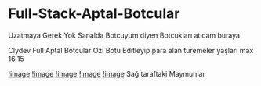 # Full-Stack-Aptal-Botcular

Uzatmaya Gerek Yok Sanalda Botcuyum diyen Botcukları atıcam buraya

Clydev Full Aptal Botcular Ozi Botu Editleyip para alan türemeler yaşları max 16 15

[!image](https://cdn.discordapp.com/attachments/1040517521775792178/1070306337851965540/clydevifsa1.png)
[!image](https://cdn.discordapp.com/attachments/1040517521775792178/1070306337621295114/ifsalar4cly.png)
[!image](https://cdn.discordapp.com/attachments/1040517521775792178/1070306338225274930/clydevifsa2.png)
[!image](https://cdn.discordapp.com/attachments/1040517521775792178/1070306338711797890/clydevifsa3.png)
[!image](https://cdn.discordapp.com/attachments/1040517521775792178/1070306337415761940/clydevmallar.png) Sağ taraftaki Maymunlar

